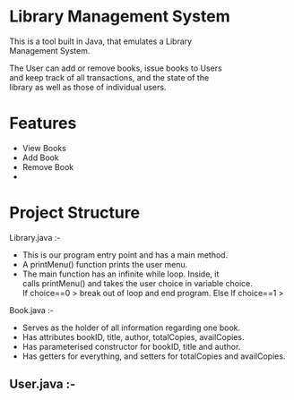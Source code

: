 # Library Management System

This is a tool built in Java, that emulates a Library <br>
Management System. <br>

The User can add or remove books, issue books to Users <br>
and keep track of all transactions, and the state of the <br>
library as well as those of individual users.

# Features 

- View Books <br>
- Add Book <br>
- Remove Book
- 

# Project Structure

Library.java :-
- This is our program entry point and has a main method. <br>
- A printMenu() function prints the user menu. <br>
- The main function has an infinite while loop. Inside, it <br> 
calls printMenu() and takes the user choice in variable choice. <br>
If choice==0 > break out of loop and end program.
Else If choice==1 > 

Book.java :- <br>
- Serves as the holder of all information regarding one book. <br>
- Has attributes bookID, title, author, totalCopies, availCopies. <br>
- Has parameterised constructor for bookID, title and author. <br>
- Has getters for everything, and setters for totalCopies and availCopies.

User.java :-
- 